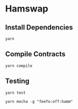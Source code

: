 # Hamswap

## Install Dependencies

`yarn`

## Compile Contracts

`yarn compile`

## Testing

`yarn test`

`yarn mocha -g "feeTo:off:hamm"`
